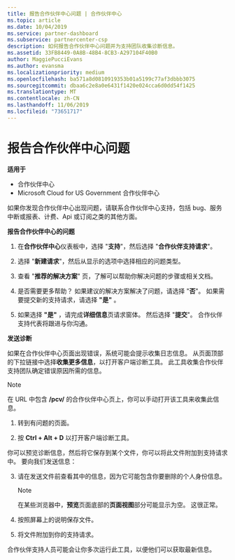 ```yaml
---
title: 报告合作伙伴中心问题 | 合作伙伴中心
ms.topic: article
ms.date: 10/04/2019
ms.service: partner-dashboard
ms.subservice: partnercenter-csp
description: 如何报告合作伙伴中心问题并为支持团队收集诊断信息。
ms.assetid: 33FB8449-0A8B-48B4-8CB3-A297104F40B0
author: MaggiePucciEvans
ms.author: evansma
ms.localizationpriority: medium
ms.openlocfilehash: ba571a8d0810919353b01a5199c77af3dbbb3075
ms.sourcegitcommit: dbaa6c2e8a0e6431f1420e024cca6d0dd54f1425
ms.translationtype: MT
ms.contentlocale: zh-CN
ms.lasthandoff: 11/06/2019
ms.locfileid: "73651717"
---
```

# <a name="report-problems-with-partner-center"></a>报告合作伙伴中心问题

**适用于**

- 合作伙伴中心
- Microsoft Cloud for US Government 合作伙伴中心


如果你发现合作伙伴中心出现问题，请联系合作伙伴中心支持，包括 bug、服务中断或报表、计费、Api 或订阅之类的其他方面。


**报告合作伙伴中心的问题**

1. 在**合作伙伴中心**仪表板中，选择 "**支持**"，然后选择 "**合作伙伴支持请求**"。

2. 选择 "**新建请求**"，然后从显示的选项中选择相应的问题类型。

3. 查看 "**推荐的解决方案**" 页，了解可以帮助你解决问题的步骤或相关文档。

4. 是否需要更多帮助？ 如果建议的解决方案解决了问题，请选择 "**否**"。 如果需要提交新的支持请求，请选择 **"是"** 。

5. 如果选择 **"是"** ，请完成**详细信息**页请求窗体。 然后选择 "**提交**"。 合作伙伴支持代表将跟进与你沟通。

**发送诊断**

如果在合作伙伴中心页面出现错误，系统可能会提示收集日志信息。 从页面顶部的下拉链接中选择**收集更多信息**，以打开客户端诊断工具。 此工具收集合作伙伴支持团队确定错误原因所需的信息。 

>[!NOTE]
>在 URL 中包含 **/pcv/** 的合作伙伴中心页上，你可以手动打开该工具来收集此信息。

1. 转到有问题的页面。

2. 按 **Ctrl + Alt + D** 以打开客户端诊断工具。

你可以预览诊断信息，然后将它保存到某个文件，你可以将此文件附加到支持请求中。 要向我们发送信息：

3. 请在发送文件前查看其中的信息，因为它可能包含你要删除的个人身份信息。 

    >[!NOTE]
    >在某些浏览器中，**预览**页面底部的**页面视图**部分可能显示为空。 这很正常。

4. 按照屏幕上的说明保存文件。

5. 将文件附加到你的支持请求。

合作伙伴支持人员可能会让你多次运行此工具，以便他们可以获取最新信息。

